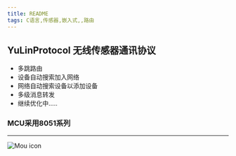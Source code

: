```yaml
---
title: README
tags: C语言,传感器,嵌入式,,路由
---
```



## YuLinProtocol 无线传感器通讯协议

* 多跳路由
* 设备自动搜索加入网络
* 网络自动搜索设备以添加设备
* 多级消息转发
* 继续优化中.....

### MCU采用8051系列

***
![Mou icon](http://www.qinfangtech.com/skin/qinfang/images/p-01.jpg)

